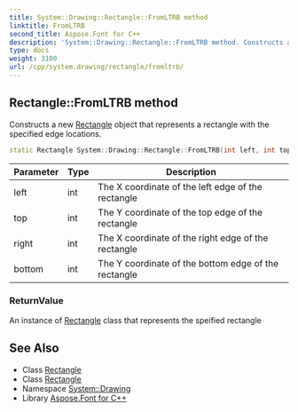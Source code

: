 ```yaml
---
title: System::Drawing::Rectangle::FromLTRB method
linktitle: FromLTRB
second_title: Aspose.Font for C++
description: 'System::Drawing::Rectangle::FromLTRB method. Constructs a new Rectangle object that represents a rectangle with the specified edge locations in C++.'
type: docs
weight: 3100
url: /cpp/system.drawing/rectangle/fromltrb/
---
```

## Rectangle::FromLTRB method


Constructs a new [Rectangle](../) object that represents a rectangle with the specified edge locations.

```cpp
static Rectangle System::Drawing::Rectangle::FromLTRB(int left, int top, int right, int bottom)
```


| Parameter | Type | Description |
| --- | --- | --- |
| left | int | The X coordinate of the left edge of the rectangle |
| top | int | The Y coordinate of the top edge of the rectangle |
| right | int | The X coordinate of the right edge of the rectangle |
| bottom | int | The Y coordinate of the bottom edge of the rectangle |

### ReturnValue

An instance of [Rectangle](../) class that represents the speified rectangle

## See Also

* Class [Rectangle](../)
* Class [Rectangle](../)
* Namespace [System::Drawing](../../)
* Library [Aspose.Font for C++](../../../)
